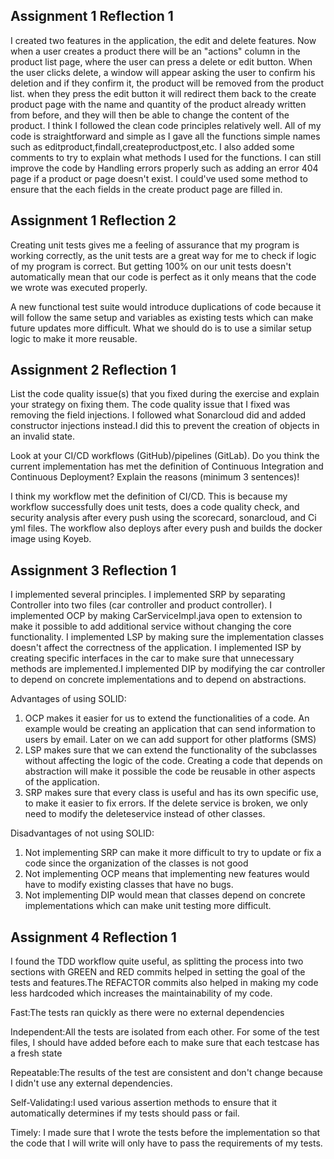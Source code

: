 ## **Assignment 1 Reflection 1**

I created two features in the application, the edit and delete features. Now when a user creates a product there will be an "actions" column in 
the product list page, where the user can press a delete or edit button. When the user clicks delete, a window will appear asking the user to confirm
his deletion and if they confirm it, the product will be removed from the product list. when they press the edit button it will redirect them back
to the create product page with the name and quantity of the product already written from before, and they will then be able to change the content 
of the product. I think I followed the clean code principles relatively well. All of my code is straightforward and simple as I gave all the functions simple names 
such as editproduct,findall,createproductpost,etc. I also added some comments to try to explain what methods I used for the functions. I can still improve the code
by Handling errors properly such as adding an error 404 page if a product or page doesn't exist. I could've used some method to ensure that the each fields
in the create product page are filled in. 

## **Assignment 1 Reflection 2**
Creating unit tests gives me a feeling of assurance that my program is working correctly, as the unit tests are a great way for me to check
if logic of my program is correct. But getting 100% on our unit tests doesn't automatically mean that our code is perfect as it only means that the
code we wrote was executed properly.

A new functional test suite would introduce duplications of code because it will follow the same setup and variables as existing tests 
which can make future updates more difficult. What we should do is to use a similar setup logic to make it more reusable. 

## **Assignment 2 Reflection 1**
List the code quality issue(s) that you fixed during the exercise and explain your strategy on fixing them. 
The code quality issue that I fixed was removing the field injections. I followed what Sonarcloud did and added constructor injections instead.I did this 
to prevent the creation of objects
in an invalid state.

Look at your CI/CD workflows (GitHub)/pipelines (GitLab). Do you think the current implementation has met the definition of 
Continuous Integration and Continuous Deployment? Explain the reasons (minimum 3 sentences)!

I think my workflow met the definition of CI/CD. This is because my workflow successfully does unit tests, does a code
quality check, and security analysis after every push using the scorecard, sonarcloud, and Ci yml files. The workflow also deploys after every push and builds the docker
image using Koyeb.

## **Assignment 3 Reflection 1**
I implemented several principles. I implemented SRP by separating Controller into two files
(car controller and product controller). I implemented OCP by making CarServiceImpl.java  open to extension
to make it possible to  add additional service without changing the core functionality. I implemented LSP by making sure 
the implementation classes doesn't affect the correctness of the application. I implemented ISP by creating specific interfaces
in the car to make sure that unnecessary methods are implemented.I implemented DIP by modifying the car controller to depend on concrete 
implementations and to depend on abstractions.

Advantages of using SOLID:
1. OCP makes it easier for us to extend the functionalities of a code. An example would be creating an application that can
send information to users by email. Later on we can add support for other platforms (SMS)
2. LSP makes sure that we can extend the functionality of the subclasses without affecting the logic of the code. Creating a code that depends
on abstraction will make it possible the code be reusable in other aspects of the application. 
3. SRP makes sure that every class is useful and has its own specific use, to make it easier to fix errors. If the delete service
is broken, we only need to modify the deleteservice instead of other classes.

Disadvantages of not using SOLID:
1. Not implementing SRP can make it more difficult to try to update or fix a code since the organization
of the classes is not good
2. Not implementing OCP means that implementing new features would have to modify existing classes that have no bugs.
3. Not implementing DIP would mean that classes depend on concrete implementations which can make unit testing more difficult.

## **Assignment 4 Reflection 1**
I found the TDD workflow quite useful, as splitting the process into two sections with GREEN and RED commits helped in setting the goal
of the tests and features.The REFACTOR commits also helped in making my code less hardcoded which increases the maintainability of my code.

Fast:The tests ran quickly as there were no external dependencies

Independent:All the tests are isolated from each other. For some of the test files, I should have added before each to make sure that each testcase
has a fresh state

Repeatable:The results of the test are consistent and don't change because I didn't use any external dependencies.

Self-Validating:I used various assertion methods to ensure that it automatically determines if my tests should pass or fail.

Timely: I made sure that I wrote the tests before the implementation so that the code that I will write will only have to pass the requirements of my tests.

